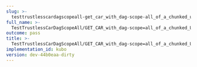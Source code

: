 ```yaml
---
slug: >-
  testtrustlesscardagscopeall-get_car_with_dag-scope-all_of_a_chunked_unixfs_file_(accept_header)
full_name: >-
  TestTrustlessCarDagScopeAll/GET_CAR_with_dag-scope=all_of_a_chunked_UnixFS_file_(Accept_Header)
outcome: pass
title: >-
  TestTrustlessCarDagScopeAll/GET_CAR_with_dag-scope=all_of_a_chunked_UnixFS_file_(Accept_Header)
implementation_id: kubo
version: dev-44b0eaa-dirty
---
```



